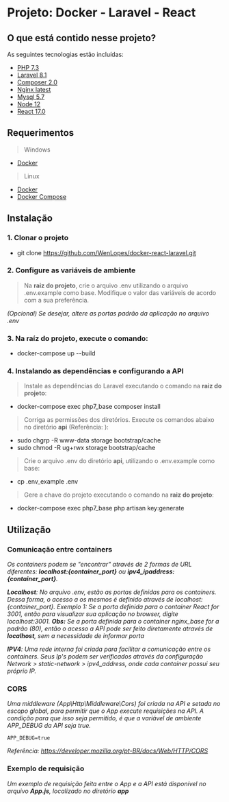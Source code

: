 # Projeto: Docker - Laravel - React

## O que está contido nesse projeto?

As seguintes tecnologias estão incluídas:

- [PHP 7.3](https://www.php.net/)
- [Laravel 8.1](https://laravel.com/docs/8.x)
- [Composer 2.0](https://getcomposer.org/)
- [Nginx latest](https://www.nginx.com/)
- [Mysql 5.7](https://www.mysql.com/)
- [Node 12](https://nodejs.org/en/)
- [React 17.0](https://pt-br.reactjs.org)

## Requerimentos

> Windows
- [Docker](https://docs.docker.com/engine/install/)

> Linux
- [Docker](https://docs.docker.com/engine/install/)
- [Docker Compose](https://docs.docker.com/compose/install/)

## Instalação

### 1. Clonar o projeto

* git clone https://github.com/WenLopes/docker-react-laravel.git

### 2. Configure as variáveis de ambiente
> Na **raiz do projeto**, crie o arquivo .env utilizando o arquivo .env.example como base. Modifique o valor das variáveis de acordo com a sua preferência.

*(Opcional) Se desejar, altere as portas padrão da aplicação no arquivo .env*

### 3. Na raíz do projeto, execute o comando:
* docker-compose up --build

### 4. Instalando as dependências e configurando a API
> Instale as dependências do Laravel executando o comando na **raiz do projeto**:
* docker-compose exec php7_base composer install 
> Corriga as permissões dos diretórios. Execute os comandos abaixo no diretório **api** (Referência: ):
* sudo chgrp -R www-data storage bootstrap/cache
* sudo chmod -R ug+rwx storage bootstrap/cache
> Crie o arquivo .env do diretório **api**, utilizando o .env.example como base:
* cp .env_example .env
> Gere a chave do projeto executando o comando na **raiz do projeto**:
* docker-compose exec php7_base php artisan key:generate

## Utilização

### Comunicação entre containers
*Os containers podem se "encontrar" através de 2 formas de URL diferentes: **localhost:{container_port}** ou **ipv4_ipaddress:{container_port}**.*

***Localhost**: No arquivo .env, estão as portas definidas para os containers. Dessa forma, o acesso a os mesmos é definido através de localhost:{container_port}. 
Exemplo 1: Se a porta definida para o container React for 3001, então para visualizar sua aplicação no browser, digite localhost:3001. 
**Obs:** Se a porta definida para o container nginx_base for a padrão (80), então o acesso a API pode ser feito diretamente através de **localhost**, sem a necessidade de informar porta*

***IPV4**: Uma rede interna foi criada para facilitar a comunicação entre os containers. Seus Ip's podem ser verificados através da configuração Network > static-network > ipv4_address, onde cada container possui seu próprio IP.*

### CORS
*Uma middleware (App\Http\Middleware\Cors) foi criada na API e setada no escopo global, para permitir que o App execute requisições na API. A condição para que isso seja permitido, é que a variável de ambiente APP_DEBUG da API seja true.*
```
APP_DEBUG=true
```
*Referência: https://developer.mozilla.org/pt-BR/docs/Web/HTTP/CORS*

### Exemplo de requisição
*Um exemplo de requisição feita entre o App e a API está disponível no arquivo **App.js**, localizado no diretório **app***